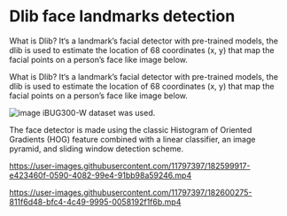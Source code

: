 # Dlib face landmarks detection

What is Dlib?
It‘s a landmark’s facial detector with pre-trained models, the dlib is used to estimate the location of 68 coordinates (x, y) that map the facial points on a person’s face like image below.

What is Dlib?
It‘s a landmark’s facial detector with pre-trained models, the dlib is used to estimate the location of 68 coordinates (x, y) that map the facial points on a person’s face like image below.

![image](https://user-images.githubusercontent.com/11797397/182599096-ec880ae1-90a0-49d3-ac32-13bc8237a923.png)
 iBUG300-W dataset was used.
 
The face detector is made using the classic Histogram of Oriented
Gradients (HOG) feature combined with a linear classifier, an image pyramid,
and sliding window detection scheme. 



https://user-images.githubusercontent.com/11797397/182599917-e423460f-0590-4082-99e4-91bb98a59246.mp4



https://user-images.githubusercontent.com/11797397/182600275-811f6d48-bfc4-4c49-9995-0058192f1f6b.mp4

